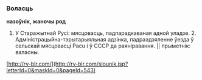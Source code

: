 ### Воласць
**назоўнік, жаночы род**

1. У Старажытнай Русі: мясцовасць, падпарадкаваная адной уладзе. 2. Адміністрацыйна-тэрытарыяльная адзінка, падраэдзяленне ўезда ў сельскай мясцовасці Расu і ў СССР да раяніравання. || прыметнік: валасны.

<a rel="author">[http://rv-blr.com/](http://rv-blr.com/slounik.jsp?letterId=0&maskId=0&pageId=543)</a>
